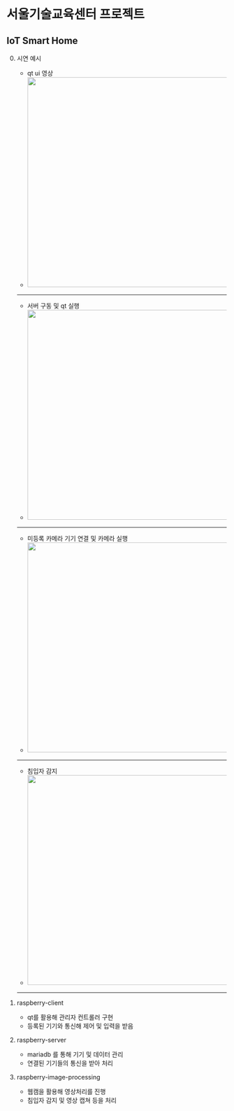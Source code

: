 서울기술교육센터 프로젝트
==============
IoT Smart Home 
-------------
0. 시연 예시
	- qt ui 영상
	- <img src="https://user-images.githubusercontent.com/17754057/139478657-8058e0aa-275a-462e-98ec-8a9be24e2f7f.gif" height="480">
	-------------
	- 서버 구동 및 qt 실행
	- <img src="https://user-images.githubusercontent.com/17754057/139481137-f33c2229-e1c3-4d7b-b070-cb9f6f699d36.gif" height="480">
	-------------
	- 미등록 카메라 기기 연결 및 카메라 실행
	- <img src="https://user-images.githubusercontent.com/17754057/139481169-ad35976a-5b10-46be-b0bd-fe52f8d8a091.gif" height="480">
	-------------
	- 침입자 감지
	- <img src="https://user-images.githubusercontent.com/17754057/139481196-2c730963-6fc9-4b98-9503-f41a47ca10fb.gif" height="480">
	-------------


1. raspberry-client
	- qt를 활용해 관리자 컨트롤러 구현
	- 등록된 기기와 통신해 제어 및 입력을 받음

2. raspberry-server
	- mariadb 를 통해 기기 및 데이터 관리
	- 연결된 기기들의 통신을 받아 처리
	
3. raspberry-image-processing
	- 웹캠을 활용해 영상처리를 진행
	- 침입자 감지 및 영상 캡쳐 등을 처리

